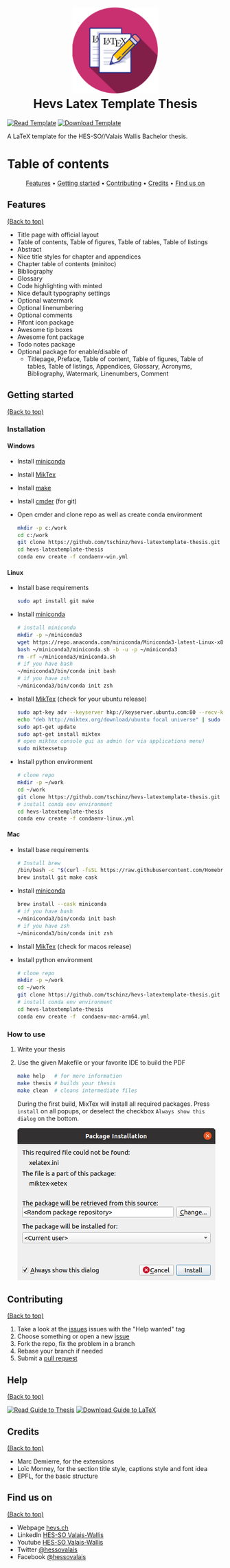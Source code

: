 <h1 align="center">
  <br>
  <img src="./04-resources/logos/logo.svg" alt="Latex Template Logo" width="200" height="200">
  <br>
  Hevs Latex Template Thesis
  <br>
</h1>

[![Read Template](https://img.shields.io/badge/Read-Template-blue)](https://github.com/tschinz/hevs-latextemplate-thesis/blob/master/thesis.pdf) [![Download Template](https://img.shields.io/badge/Download-Template-brightgreen)](https://github.com/tschinz/hevs-latextemplate-thesis/raw/master/thesis.pdf)

A LaTeX template for the HES-SO//Valais Wallis Bachelor thesis.

# Table of contents
<p align="center">
  <a href="#features">Features</a> •
  <a href="#getting-started">Getting started</a> •
  <a href="#contributing">Contributing</a> •
  <a href="#credits">Credits</a> •
  <a href="#find-us-on">Find us on</a>
</p>

## Features
[(Back to top)](#table-of-contents)

* Title page with official layout
* Table of contents, Table of figures, Table of tables, Table of listings
* Abstract
* Nice title styles for chapter and appendices
* Chapter table of contents (minitoc)
* Bibliography
* Glossary
* Code highlighting with minted
* Nice default typography settings
* Optional watermark
* Optional linenumbering
* Optional comments
* Pifont icon package
* Awesome tip boxes
* Awesome font package
* Todo notes package
* Optional package for enable/disable of
  * Titlepage, Preface, Table of content, Table of figures, Table of tables, Table of listings, Appendices, Glossary, Acronyms, Bibliography, Watermark, Linenumbers, Comment

## Getting started
[(Back to top)](#table-of-contents)

### Installation

#### Windows

* Install [miniconda](https://repo.anaconda.com/miniconda/Miniconda3-latest-Windows-x86_64.exe)

* Install [MikTex](https://miktex.org/download)

* Install [make](http://gnuwin32.sourceforge.net/packages/make.htm)

* Install [cmder](https://github.com/cmderdev/cmder/releases/latest) (for git)

* Open cmder and clone repo as well as create conda environment

  ```bash
  mkdir -p c:/work
  cd c:/work
  git clone https://github.com/tschinz/hevs-latextemplate-thesis.git
  cd hevs-latextemplate-thesis
  conda env create -f condaenv-win.yml
  ```

#### Linux

* Install base requirements

  ```bash
  sudo apt install git make
  ```

* Install [miniconda](https://docs.conda.io/en/latest/miniconda.html)

  ```bash
  # install miniconda
  mkdir -p ~/miniconda3
  wget https://repo.anaconda.com/miniconda/Miniconda3-latest-Linux-x86_64.sh -O ~/miniconda3/miniconda.sh
  bash ~/miniconda3/miniconda.sh -b -u -p ~/miniconda3
  rm -rf ~/miniconda3/miniconda.sh
  # if you have bash
  ~/miniconda3/bin/conda init bash
  # if you have zsh
  ~/miniconda3/bin/conda init zsh
  ```

* Install [MikTex](https://miktex.org/download) (check for your ubuntu release)

  ```bash
  sudo apt-key adv --keyserver hkp://keyserver.ubuntu.com:80 --recv-keys D6BC243565B2087BC3F897C9277A7293F59E4889
  echo "deb http://miktex.org/download/ubuntu focal universe" | sudo tee /etc/apt/sources.list.d/miktex.list
  sudo apt-get update
  sudo apt-get install miktex
  # open miktex console gui as admin (or via applications menu)
  sudo miktexsetup 
  ```

* Install python environment

  ```bash
  # clone repo
  mkdir -p ~/work
  cd ~/work
  git clone https://github.com/tschinz/hevs-latextemplate-thesis.git
  # install conda env environment
  cd hevs-latextemplate-thesis
  conda env create -f condaenv-linux.yml
  ```

#### Mac

* Install base requirements

  ```bash
  # Install brew
  /bin/bash -c "$(curl -fsSL https://raw.githubusercontent.com/Homebrew/install/HEAD/install.sh)"
  brew install git make cask

  ```

* Install [miniconda](https://docs.conda.io/en/latest/miniconda.html)

  ```bash
  brew install --cask miniconda
  # if you have bash
  ~/miniconda3/bin/conda init bash
  # if you have zsh
  ~/miniconda3/bin/conda init zsh
  ```

* Install [MikTex](https://miktex.org/download) (check for macos release)

* Install python environment

  ```bash
  # clone repo
  mkdir -p ~/work
  cd ~/work
  git clone https://github.com/tschinz/hevs-latextemplate-thesis.git
  # install conda env environment
  cd hevs-latextemplate-thesis
  conda env create -f  condaenv-mac-arm64.yml
  ```

### How to use

1. Write your thesis

2. Use the given Makefile or your favorite IDE to build the PDF

   ```bash
   make help   # for more information
   make thesis # builds your thesis
   make clean  # cleans intermediate files
   ```

   During the first build, MixTex will install all required packages. Press ``install`` on all popups, or deselect the checkbox ``Always show this dialog`` on the bottom.

   ![miktex-package-install](04-resources/miktex-package-install.png)
## Contributing
[(Back to top)](#table-of-contents)

1. Take a look at the [issues](https://github.com/tschinz/hevs-latextemplate-thesis/issues) issues with the "Help wanted" tag
2. Choose something or open a new [issue](https://github.com/tschinz/hevs-latextemplate-thesis/issues)
3. Fork the repo, fix the problem in a branch
4. Rebase your branch if needed
5. Submit a [pull request](https://github.com/tschinz/hevs-latextemplate-thesis/pulls)

## Help
[(Back to top)](#table-of-contents)

[![Read Guide to Thesis](https://img.shields.io/badge/Read-Guide_to_Thesis-blue)](https://github.com/tschinz/hevs-latextemplate-thesis/blob/master/guide-to-thesis.pdf) [![Download Guide to LaTeX](https://img.shields.io/badge/Download-Guide_to_Thesis-brightgreen)](https://github.com/tschinz/hevs-latextemplate-thesis/raw/master/guide-to-thesis.pdf)

## Credits
[(Back to top)](#table-of-contents)

* Marc Demierre, for the extensions
* Loïc Monney, for the section title style, captions style and font idea
* EPFL, for the basic structure

## Find us on
[(Back to top)](#table-of-contents)
* Webpage [hevs.ch](https://www.hevs.ch)
* LinkedIn [HES-SO Valais-Wallis](https://www.linkedin.com/groups/104343/)
* Youtube [HES-SO Valais-Wallis](https://www.youtube.com/user/HESSOVS/)
* Twitter [@hessovalais](https://twitter.com/hessovalais)
* Facebook [@hessovalais](https://www.facebook.com/hessovalais)
